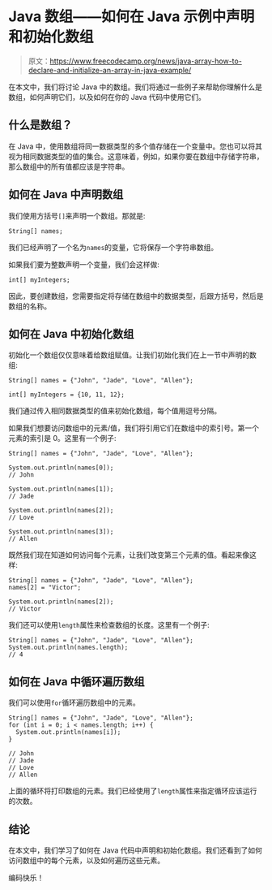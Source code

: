 # Java 数组——如何在 Java 示例中声明和初始化数组

> 原文：<https://www.freecodecamp.org/news/java-array-how-to-declare-and-initialize-an-array-in-java-example/>

在本文中，我们将讨论 Java 中的数组。我们将通过一些例子来帮助你理解什么是数组，如何声明它们，以及如何在你的 Java 代码中使用它们。

## 什么是数组？

在 Java 中，使用数组将同一数据类型的多个值存储在一个变量中。您也可以将其视为相同数据类型的值的集合。这意味着，例如，如果你要在数组中存储字符串，那么数组中的所有值都应该是字符串。

## 如何在 Java 中声明数组

我们使用方括号`[]`来声明一个数组。那就是:

```
String[] names;
```

我们已经声明了一个名为`names`的变量，它将保存一个字符串数组。

如果我们要为整数声明一个变量，我们会这样做:

```
int[] myIntegers;
```

因此，要创建数组，您需要指定将存储在数组中的数据类型，后跟方括号，然后是数组的名称。

## 如何在 Java 中初始化数组

初始化一个数组仅仅意味着给数组赋值。让我们初始化我们在上一节中声明的数组:

```
String[] names = {"John", "Jade", "Love", "Allen"};
```

```
int[] myIntegers = {10, 11, 12};
```

我们通过传入相同数据类型的值来初始化数组，每个值用逗号分隔。

如果我们想要访问数组中的元素/值，我们将引用它们在数组中的索引号。第一个元素的索引是 0。这里有一个例子:

```
String[] names = {"John", "Jade", "Love", "Allen"};

System.out.println(names[0]);
// John

System.out.println(names[1]);
// Jade

System.out.println(names[2]);
// Love

System.out.println(names[3]);
// Allen
```

既然我们现在知道如何访问每个元素，让我们改变第三个元素的值。看起来像这样:

```
String[] names = {"John", "Jade", "Love", "Allen"};
names[2] = "Victor";

System.out.println(names[2]);
// Victor
```

我们还可以使用`length`属性来检查数组的长度。这里有一个例子:

```
String[] names = {"John", "Jade", "Love", "Allen"};
System.out.println(names.length);
// 4
```

## 如何在 Java 中循环遍历数组

我们可以使用`for`循环遍历数组中的元素。

```
String[] names = {"John", "Jade", "Love", "Allen"};
for (int i = 0; i < names.length; i++) {
  System.out.println(names[i]);
}

// John
// Jade
// Love
// Allen
```

上面的循环将打印数组的元素。我们已经使用了`length`属性来指定循环应该运行的次数。

## 结论

在本文中，我们学习了如何在 Java 代码中声明和初始化数组。我们还看到了如何访问数组中的每个元素，以及如何遍历这些元素。

编码快乐！